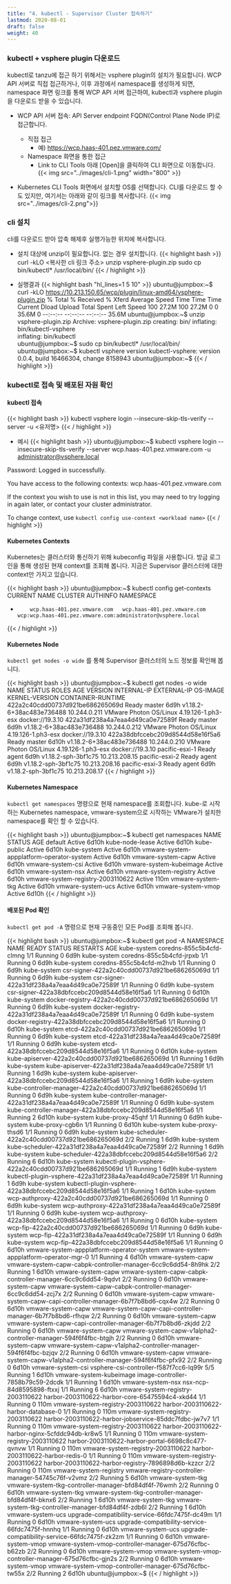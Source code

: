 ```yaml
---
title: "4. kubectl - Supervisor Cluster 접속하기"
lastmod: 2020-08-01
draft: false
weight: 40
---
```


### kubectl + vsphere plugin 다운로드
kubectl로 tanzu에 접근 하기 위해서는 vsphere plugin의 설치가 필요합니다. WCP API 서버로 직접 접근하거나, 이후 과정에서 namespace를 생성하게 되면, namespace 화면 링크를 통해 WCP API 서버 접근하여, kubectl과 vsphere plugin을 다운로드 받을 수 있습니다.

- WCP API 서버 접속: API Server endpoint FQDN(Control Plane Node IP)로 접근합니다.
  * 직접 접근
    + 예) https://wcp.haas-401.pez.vmware.com/
  * Namespace 화면을 통한 접근
    + Link to CLI Tools 아래 [Open]을 클릭하여 CLI 화면으로 이동합니다.
      {{< img src="../images/cli-1.png" width="800" >}}

- Kubernetes CLI Tools 화면에서 설치할 OS를 선택합니다. CLI를 다운로드 할 수도 있지만, 여기서는 아래와 같이 링크를 복사합니다.
  {{< img src="../images/cli-2.png">}}


### cli 설치
cli를 다운로드 받아 압축 해제후 실행가능한 위치에 복사합니다.

- 설치 대상에 unzip이 필요합니다. 없는 경우 설치합니다.
{{< highlight bash >}}
curl -kLO <복사한 cli 링크 주소>
unzip vsphere-plugin.zip
sudo cp bin/kubectl* /usr/local/bin/
{{< / highlight >}}

- 실행결과
{{< highlight bash "hl_lines=1 5 10" >}}
ubuntu@jumpbox:~$ curl -kLO https://10.213.150.65/wcp/plugin/linux-amd64/vsphere-plugin.zip
  % Total    % Received % Xferd  Average Speed   Time    Time     Time  Current
                                 Dload  Upload   Total   Spent    Left  Speed
100 27.2M  100 27.2M    0     0  35.6M      0 --:--:-- --:--:-- --:--:-- 35.6M
ubuntu@jumpbox:~$ unzip vsphere-plugin.zip 
Archive:  vsphere-plugin.zip
   creating: bin/
  inflating: bin/kubectl-vsphere     
  inflating: bin/kubectl             
ubuntu@jumpbox:~$ sudo cp bin/kubectl* /usr/local/bin/
ubuntu@jumpbox:~$ kubectl vsphere version
kubectl-vsphere: version 0.0.4, build 16466304, change 8158943
ubuntu@jumpbox:~$
{{< / highlight >}}

### kubectl로 접속 및 배포된 자원 확인

#### kubectl 접속

{{< highlight bash >}}
kubectl vsphere login --insecure-skip-tls-verify --server <API Server Endpoint> -u <유저명>
{{< / highlight >}}

- 예시
{{< highlight bash >}}
ubuntu@jumpbox:~$ kubectl vsphere login --insecure-skip-tls-verify --server wcp.haas-401.pez.vmware.com -u administrator@vsphere.local

Password: 
Logged in successfully.

You have access to the following contexts:
   wcp.haas-401.pez.vmware.com

If the context you wish to use is not in this list, you may need to try
logging in again later, or contact your cluster administrator.

To change context, use `kubectl config use-context <workload name>`
{{< / highlight >}}

#### Kubernetes Contexts
Kubernetes는 클러스터와 통신하기 위해 kubeconfig 파일을 사용합니다. 방금 로그인을 통해 생성된 현재 context를 조회해 봅니다. 지금은 Supervisor 클러스터에 대한 context만 가지고 있습니다.

{{< highlight bash >}}
ubuntu@jumpbox:~$ kubectl config get-contexts
CURRENT   NAME                          CLUSTER                       AUTHINFO                                                      NAMESPACE
*         wcp.haas-401.pez.vmware.com   wcp.haas-401.pez.vmware.com   wcp:wcp.haas-401.pez.vmware.com:administrator@vsphere.local   
{{< / highlight >}}

#### Kubernetes Node
`kubectl get nodes -o wide` 를 통해 Supervisor 클러스터의 노드 정보를 확인해 봅니다.

{{< highlight bash >}}
ubuntu@jumpbox:~$ kubectl get nodes -o wide
NAME                               STATUS   ROLES    AGE     VERSION                    INTERNAL-IP     EXTERNAL-IP   OS-IMAGE                 KERNEL-VERSION       CONTAINER-RUNTIME
422a2c40cdd00737d921be686265069d   Ready    master   6d9h    v1.18.2-6+38ac483e736488   10.244.0.211    <none>        VMware Photon OS/Linux   4.19.126-1.ph3-esx   docker://19.3.10
422a31df238a4a7eaa4d49ca0e72589f   Ready    master   6d9h    v1.18.2-6+38ac483e736488   10.244.0.212    <none>        VMware Photon OS/Linux   4.19.126-1.ph3-esx   docker://19.3.10
422a38dbfccebc209d8544d58e16f5a6   Ready    master   6d10h   v1.18.2-6+38ac483e736488   10.244.0.210    <none>        VMware Photon OS/Linux   4.19.126-1.ph3-esx   docker://19.3.10
pacific-esxi-1                     Ready    agent    6d9h    v1.18.2-sph-3bf1c75        10.213.208.15   <none>        <unknown>                <unknown>            <unknown>
pacific-esxi-2                     Ready    agent    6d9h    v1.18.2-sph-3bf1c75        10.213.208.16   <none>        <unknown>                <unknown>            <unknown>
pacific-esxi-3                     Ready    agent    6d9h    v1.18.2-sph-3bf1c75        10.213.208.17   <none>        <unknown>                <unknown>            <unknown>
{{< / highlight >}}

#### Kubernetes Namespace
`kubectl get namespaces` 명령으로 현재 namespace를 조회합니다. kube-로 시작하는 Kubernetes namespace, vmware-system으로 시작하는 VMware가 설치한 namespace를 확인 할 수 있습니다.

{{< highlight bash >}}
ubuntu@jumpbox:~$ kubectl get namespaces
NAME                                        STATUS   AGE
default                                     Active   6d10h
kube-node-lease                             Active   6d10h
kube-public                                 Active   6d10h
kube-system                                 Active   6d10h
vmware-system-appplatform-operator-system   Active   6d10h
vmware-system-capw                          Active   6d10h
vmware-system-csi                           Active   6d10h
vmware-system-kubeimage                     Active   6d10h
vmware-system-nsx                           Active   6d10h
vmware-system-registry                      Active   6d10h
vmware-system-registry-2003110622           Active   110m
vmware-system-tkg                           Active   6d10h
vmware-system-ucs                           Active   6d10h
vmware-system-vmop                          Active   6d10h
{{< / highlight >}}

#### 배포된 Pod 확인
`kubectl get pod -A` 명령으로 현재 구동중인 모든 Pod를 조회해 봅니다.

{{< highlight bash >}}
ubuntu@jumpbox:~$ kubectl get pod -A
NAMESPACE                                   NAME                                                              READY   STATUS    RESTARTS   AGE
kube-system                                 coredns-855c5b4cfd-clmng                                          1/1     Running   0          6d9h
kube-system                                 coredns-855c5b4cfd-jrpxb                                          1/1     Running   0          6d9h
kube-system                                 coredns-855c5b4cfd-m2hvb                                          1/1     Running   0          6d9h
kube-system                                 csr-signer-422a2c40cdd00737d921be686265069d                       1/1     Running   0          6d9h
kube-system                                 csr-signer-422a31df238a4a7eaa4d49ca0e72589f                       1/1     Running   0          6d9h
kube-system                                 csr-signer-422a38dbfccebc209d8544d58e16f5a6                       1/1     Running   0          6d10h
kube-system                                 docker-registry-422a2c40cdd00737d921be686265069d                  1/1     Running   0          6d9h
kube-system                                 docker-registry-422a31df238a4a7eaa4d49ca0e72589f                  1/1     Running   0          6d9h
kube-system                                 docker-registry-422a38dbfccebc209d8544d58e16f5a6                  1/1     Running   0          6d10h
kube-system                                 etcd-422a2c40cdd00737d921be686265069d                             1/1     Running   0          6d9h
kube-system                                 etcd-422a31df238a4a7eaa4d49ca0e72589f                             1/1     Running   0          6d9h
kube-system                                 etcd-422a38dbfccebc209d8544d58e16f5a6                             1/1     Running   0          6d10h
kube-system                                 kube-apiserver-422a2c40cdd00737d921be686265069d                   1/1     Running   1          6d9h
kube-system                                 kube-apiserver-422a31df238a4a7eaa4d49ca0e72589f                   1/1     Running   1          6d9h
kube-system                                 kube-apiserver-422a38dbfccebc209d8544d58e16f5a6                   1/1     Running   1          6d9h
kube-system                                 kube-controller-manager-422a2c40cdd00737d921be686265069d          1/1     Running   0          6d9h
kube-system                                 kube-controller-manager-422a31df238a4a7eaa4d49ca0e72589f          1/1     Running   0          6d9h
kube-system                                 kube-controller-manager-422a38dbfccebc209d8544d58e16f5a6          1/1     Running   2          6d10h
kube-system                                 kube-proxy-45qhf                                                  1/1     Running   0          6d9h
kube-system                                 kube-proxy-cgb6n                                                  1/1     Running   0          6d10h
kube-system                                 kube-proxy-thsd6                                                  1/1     Running   0          6d9h
kube-system                                 kube-scheduler-422a2c40cdd00737d921be686265069d                   2/2     Running   1          6d9h
kube-system                                 kube-scheduler-422a31df238a4a7eaa4d49ca0e72589f                   2/2     Running   1          6d9h
kube-system                                 kube-scheduler-422a38dbfccebc209d8544d58e16f5a6                   2/2     Running   6          6d10h
kube-system                                 kubectl-plugin-vsphere-422a2c40cdd00737d921be686265069d           1/1     Running   1          6d9h
kube-system                                 kubectl-plugin-vsphere-422a31df238a4a7eaa4d49ca0e72589f           1/1     Running   1          6d9h
kube-system                                 kubectl-plugin-vsphere-422a38dbfccebc209d8544d58e16f5a6           1/1     Running   1          6d10h
kube-system                                 wcp-authproxy-422a2c40cdd00737d921be686265069d                    1/1     Running   0          6d9h
kube-system                                 wcp-authproxy-422a31df238a4a7eaa4d49ca0e72589f                    1/1     Running   0          6d9h
kube-system                                 wcp-authproxy-422a38dbfccebc209d8544d58e16f5a6                    1/1     Running   0          6d10h
kube-system                                 wcp-fip-422a2c40cdd00737d921be686265069d                          1/1     Running   0          6d9h
kube-system                                 wcp-fip-422a31df238a4a7eaa4d49ca0e72589f                          1/1     Running   0          6d9h
kube-system                                 wcp-fip-422a38dbfccebc209d8544d58e16f5a6                          1/1     Running   0          6d10h
vmware-system-appplatform-operator-system   vmware-system-appplatform-operator-mgr-0                          1/1     Running   4          6d10h
vmware-system-capw                          vmware-system-capw-cabpk-controller-manager-6cc9c6dd54-8h9hk      2/2     Running   1          6d10h
vmware-system-capw                          vmware-system-capw-cabpk-controller-manager-6cc9c6dd54-9qdvt      2/2     Running   0          6d10h
vmware-system-capw                          vmware-system-capw-cabpk-controller-manager-6cc9c6dd54-zcj7x      2/2     Running   0          6d10h
vmware-system-capw                          vmware-system-capw-capi-controller-manager-6b7f7b8bd6-cqx4w       2/2     Running   0          6d10h
vmware-system-capw                          vmware-system-capw-capi-controller-manager-6b7f7b8bd6-rfhqw       2/2     Running   0          6d10h
vmware-system-capw                          vmware-system-capw-capi-controller-manager-6b7f7b8bd6-zkjdd       2/2     Running   0          6d10h
vmware-system-capw                          vmware-system-capw-v1alpha2-controller-manager-594f6f4fbc-btgjh   2/2     Running   0          6d10h
vmware-system-capw                          vmware-system-capw-v1alpha2-controller-manager-594f6f4fbc-bzjqv   2/2     Running   0          6d10h
vmware-system-capw                          vmware-system-capw-v1alpha2-controller-manager-594f6f4fbc-pfx92   2/2     Running   0          6d10h
vmware-system-csi                           vsphere-csi-controller-f587f7cc6-lq99r                            5/5     Running   1          6d10h
vmware-system-kubeimage                     image-controller-7858b79c59-2dcdk                                 1/1     Running   1          6d10h
vmware-system-nsx                           nsx-ncp-84d8595898-ftxxj                                          1/1     Running   6          6d10h
vmware-system-registry-2003110622           harbor-2003110622-harbor-core-65475594c4-xkd44                    1/1     Running   0          110m
vmware-system-registry-2003110622           harbor-2003110622-harbor-database-0                               1/1     Running   0          110m
vmware-system-registry-2003110622           harbor-2003110622-harbor-jobservice-85ddc7fdbc-jw7v7              1/1     Running   0          110m
vmware-system-registry-2003110622           harbor-2003110622-harbor-nginx-5cfddc94db-kr8w5                   1/1     Running   0          110m
vmware-system-registry-2003110622           harbor-2003110622-harbor-portal-6698c8c477-qvnvw                  1/1     Running   0          110m
vmware-system-registry-2003110622           harbor-2003110622-harbor-redis-0                                  1/1     Running   0          110m
vmware-system-registry-2003110622           harbor-2003110622-harbor-registry-7896898d6b-kzzcr                2/2     Running   0          110m
vmware-system-registry                      vmware-registry-controller-manager-54745c76f-v2vmz                2/2     Running   5          6d10h
vmware-system-tkg                           vmware-system-tkg-controller-manager-bfd84df4f-76wmh              2/2     Running   0          6d10h
vmware-system-tkg                           vmware-system-tkg-controller-manager-bfd84df4f-bknx6              2/2     Running   1          6d10h
vmware-system-tkg                           vmware-system-tkg-controller-manager-bfd84df4f-zdb6l              2/2     Running   1          6d10h
vmware-system-ucs                           upgrade-compatibility-service-66fdc7475f-dc49m                    1/1     Running   0          6d10h
vmware-system-ucs                           upgrade-compatibility-service-66fdc7475f-hnnhq                    1/1     Running   0          6d10h
vmware-system-ucs                           upgrade-compatibility-service-66fdc7475f-zk2zm                    1/1     Running   0          6d10h
vmware-system-vmop                          vmware-system-vmop-controller-manager-675d76cfbc-b62zb            2/2     Running   0          6d10h
vmware-system-vmop                          vmware-system-vmop-controller-manager-675d76cfbc-gjn2s            2/2     Running   0          6d10h
vmware-system-vmop                          vmware-system-vmop-controller-manager-675d76cfbc-tw55x            2/2     Running   2          6d10h
ubuntu@jumpbox:~$
{{< / highlight >}}
